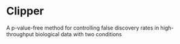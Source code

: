 # Clipper
A p-value-free method for controlling false discovery rates in high-throughput biological data with two conditions
